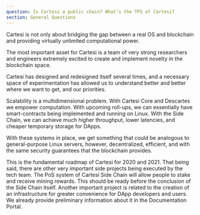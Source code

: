 ```yaml
---
question: Is Cartesi a public chain? What’s the TPS of Cartesi?
section: General Questions
---
```


Cartesi is not only about bridging the gap between a real OS and blockchain and providing virtually unlimited computational power.

The most important asset for Cartesi is a team of very strong researchers and engineers extremely excited to create and implement novelty in the blockchain space.

Cartesi has designed and redesigned itself several times, and a necessary space of experimentation has allowed us to understand better and better where we want to get, and our priorities.

Scalability is a multidimensional problem. With Cartesi Core and Descartes we empower computation. With upcoming roll-ups, we can essentially have smart-contracts being implemented and running on Linux. With the Side Chain, we can achieve much higher throughput, lower latencies, and cheaper temporary storage for DApps.

With these systems in place, we get something that could be analogous to general-purpose Linux servers, however, decentralized, efficient, and with the same security guarantees that the blockchain provides.

This is the fundamental roadmap of Cartesi for 2020 and 2021. That being said, there are other very important side projects being executed by the tech team. The PoS system of Cartesi Side Chain will allow people to stake and receive mining rewards. This should be ready before the conclusion of the Side Chain itself. Another important project is related to the creation of an infrastructure for greater convenience for DApp developers and users. We already provide preliminary information about it in the Documentation Portal.